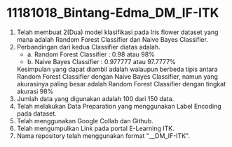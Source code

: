 # 11181018_Bintang-Edma_DM_IF-ITK

1. Telah membuat 2(Dua) model klasifikasi pada Iris flower dataset yang mana adalah Random Forest Classifier dan Naive Bayes Classifier.
2. Perbandingan dari kedua Classifier diatas adalah.
    <ul><li>a. Random Forest Classifier : 0.98 atau 98%</li>
    <li>b. Naive Bayes Classifier : 0.977777 atau 97.7777%</li></ul>
   Kesimpulan yang dapat diambil adalah walaupun berbeda tipis antara Random Forest Classifier dengan Naive Bayes Classifier, namun yang akurasinya paling besar adalah Random Forest Classifier dengan tingkat akurasi 98%
3. Jumlah data yang digunakan adalah 100 dari 150 data.
4. Telah melakukan Data Preparation yang menggunakan Label Encoding pada dataset.
5. Telah menggunakan Google Collab dan Github.
6. Telah mengumpulkan Link pada portal E-Learning ITK.
7. Nama repository telah menggunakan format "<NIM>_<NamaSingkat>_DM_IF-ITK".
